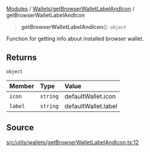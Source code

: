 [Modules](../../../README.md) / [Wallets/getBrowserWalletLabelAndIcon](../README.md) / getBrowserWalletLabelAndIcon

> **getBrowserWalletLabelAndIcon**(): `object`

Function for getting info about installed browser wallet.

## Returns

`object`

| Member | Type | Value |
| :------ | :------ | :------ |
| `icon` | `string` | defaultWallet.icon |
| `label` | `string` | defaultWallet.label |

## Source

[src/utils/wallets/getBrowserWalletLabelAndIcon.ts:12](https://github.com/bgd-labs/fe-shared/blob/9fba57060d0d09d18d0564e6f8921c7206d93e88/src/utils/wallets/getBrowserWalletLabelAndIcon.ts#L12)
